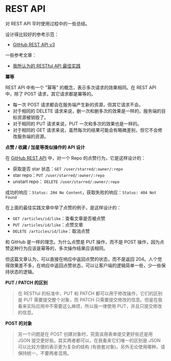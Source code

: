 # REST API

对 REST API 平时使用过程中的一些总结。

设计得比较好的参考示范：

- [GitHub REST API v3](https://developer.github.com/v3/)

一些参考文章：

- [我所认为的 RESTful API 最佳实践](http://www.scienjus.com/my-restful-api-best-practices/)

**冪等**

REST API 中有一个 "幂等" 的概念，表示多次请求的效果相同。在 REST API 中，除了 POST 请求，其它请求都是冪等的。

- 每一次 POST 请求都会在服务端产生新的资源，但其它请求不会。
- 对于相同的 DELETE 请求来说，删一次和删多次的效果是一样的，服务端的目标资源被销毁了。
- 对于相同的 PUT 请求来说，PUT 一次和多次的效果也是一样的。
- 对于相同的 GET 请求来说，虽然每次的结果可能会有略微差别，但它不会修改服务端的资源。

**点赞 / 收藏 / 加星等类似操作的 API 设计**

在 [GitHub REST API](https://developer.github.com/v3/activity/starring/#check-if-you-are-starring-a-repository) 中，对一个 Repo 的点赞行为，它是这样设计的：

- 获取是否 star 状态：`GET /user/starred/:owner/:repo`
- star repo：`PUT /user/starred/:owner/:repo`
- unstart repo： `DELETE /user/starred/:owner/:repo`

成功的响应：`Status: 204 No Content`，获取失败的响应：`Status: 404 Not Found`

在上面的最佳实践文章中举了点赞的例子，是这样设计的：

- `GET /articles/id/like`：查看文章是否被点赞
- `PUT /articles/id/like`：点赞文章
- `DELETE /articles/id/like`：取消点赞

和 GitHub 是一样的理念。为什么点赞是 PUT 操作，而不是 POST 操作，因为点赞这种行为应该是幂等的，多次操作结果应该相同。

但这篇文章认为，可以直接在响应中返回点赞的状态，而不是返回 204。人个觉得效果差不多，在响应中返回点赞状态，可以让客户端的逻辑简单一些，少一些保持状态的逻辑。

**PUT / PATCH 的区别**

> 在 RESTful 的标准中，PUT 和 PATCH 都可以用于修改操作，它们的区别是 PUT 需要提交整个对象，而 PATCH 只需要提交修改的信息。但是在我看来实际应用中不需要这么麻烦，所以我一律使用 PUT，并且只提交修改的信息。

**POST 的对象**

> 另一个问题是在 POST 创建对象时，究竟该用表单提交更好些还是用 JSON 提交更好些。其实两者都可以，在我看来它们唯一的区别是 JSON 可以比较方便的表示更为复杂的结构 (有嵌套对象)。另外无论使用哪种，请保持统一，不要两者混用。
